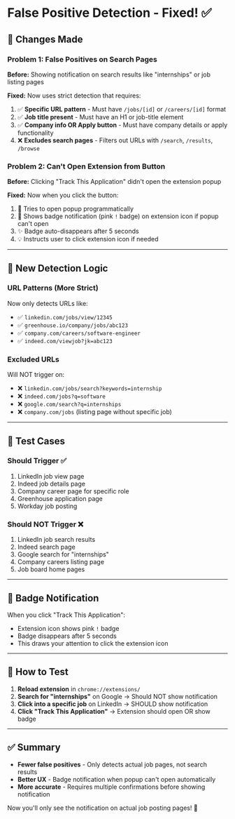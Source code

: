 # False Positive Detection - Fixed! ✅

## 🔧 Changes Made

### **Problem 1: False Positives on Search Pages**
**Before:** Showing notification on search results like "internships" or job listing pages

**Fixed:** Now uses strict detection that requires:
1. ✅ **Specific URL pattern** - Must have `/jobs/[id]` or `/careers/[id]` format
2. ✅ **Job title present** - Must have an H1 or job-title element
3. ✅ **Company info OR Apply button** - Must have company details or apply functionality
4. ❌ **Excludes search pages** - Filters out URLs with `/search`, `/results`, `/browse`

### **Problem 2: Can't Open Extension from Button**
**Before:** Clicking "Track This Application" didn't open the extension popup

**Fixed:** Now when you click the button:
1. 🎯 Tries to open popup programmatically
2. 🔔 Shows badge notification (pink `!` badge) on extension icon if popup can't open
3. ✨ Badge auto-disappears after 5 seconds
4. 💡 Instructs user to click extension icon if needed

---

## 🎯 New Detection Logic

### URL Patterns (More Strict)
Now only detects URLs like:
- ✅ `linkedin.com/jobs/view/12345`
- ✅ `greenhouse.io/company/jobs/abc123`
- ✅ `company.com/careers/software-engineer`
- ✅ `indeed.com/viewjob?jk=abc123`

### Excluded URLs
Will NOT trigger on:
- ❌ `linkedin.com/jobs/search?keywords=internship`
- ❌ `indeed.com/jobs?q=software`
- ❌ `google.com/search?q=internships`
- ❌ `company.com/jobs` (listing page without specific job)

---

## 🧪 Test Cases

### Should Trigger ✅
1. LinkedIn job view page
2. Indeed job details page
3. Company career page for specific role
4. Greenhouse application page
5. Workday job posting

### Should NOT Trigger ❌
1. LinkedIn job search results
2. Indeed search page
3. Google search for "internships"
4. Company careers listing page
5. Job board home pages

---

## 🎨 Badge Notification

When you click "Track This Application":
- Extension icon shows pink `!` badge
- Badge disappears after 5 seconds
- This draws your attention to click the extension icon

---

## 🔄 How to Test

1. **Reload extension** in `chrome://extensions/`
2. **Search for "internships"** on Google → Should NOT show notification
3. **Click into a specific job** on LinkedIn → SHOULD show notification
4. **Click "Track This Application"** → Extension should open OR show badge

---

## ✅ Summary

- **Fewer false positives** - Only detects actual job pages, not search results
- **Better UX** - Badge notification when popup can't open automatically  
- **More accurate** - Requires multiple confirmations before showing notification

Now you'll only see the notification on actual job posting pages! 🎉
